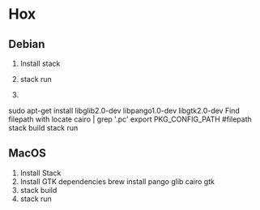 # Hox


## Debian

1. Install stack
2. stack run

3. 
sudo apt-get install libglib2.0-dev libpango1.0-dev libgtk2.0-dev
Find filepath with locate cairo | grep '\.pc'
export PKG_CONFIG_PATH #filepath
stack build
stack run

## MacOS

1. Install Stack
2. Install GTK dependencies
    brew install pango glib cairo gtk
3. stack build
4. stack run
